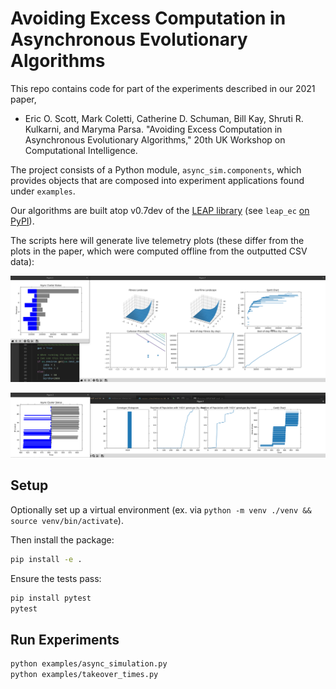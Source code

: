 # Avoiding Excess Computation in Asynchronous Evolutionary Algorithms

This repo contains code for part of the experiments described in our 2021 paper,

 - Eric O. Scott, Mark Coletti, Catherine D. Schuman, Bill Kay, Shruti R. Kulkarni, and Maryma Parsa.  "Avoiding Excess Computation in Asynchronous Evolutionary Algorithms," 20th UK Workshop on Computational Intelligence.

The project consists of a Python module, `async_sim.components`, which provides objects that are composed
into experiment applications found under `examples`.

Our algorithms are built atop v0.7dev of the [LEAP library](https://leap-gmu.readthedocs.io/) (see `leap_ec` [on PyPI](https://pypi.org/project/leap-ec/)).

The scripts here will generate live telemetry plots (these differ from the plots in the paper, which were computed offline from the outputted CSV data):

![Image of example](_static/async_figure.png)

![Image of example](_static/takeover_times_figure.png)


## Setup

Optionally set up a virtual environment (ex. via `python -m venv ./venv && source venv/bin/activate`).

Then install the package:

```bash
pip install -e .
```

Ensure the tests pass:

```bash
pip install pytest
pytest
```

## Run Experiments

```bash
python examples/async_simulation.py
python examples/takeover_times.py
```
